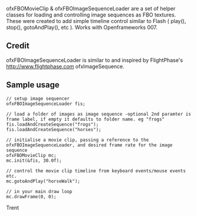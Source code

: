 ofxFBOMovieClip & ofxFBOImageSequenceLoader are a set of helper classes for loading and controlling image sequences as FBO textures. These were created to add simple timeline control similar to Flash ( play(), stop(), gotoAndPlay(), etc ). Works with Openframeworks 007.

## Credit ##
ofxFBOImageSequenceLoader is similar to and inspired by FlightPhase's http://www.flightphase.com ofxImageSequence.

## Sample usage ##
	// setup image sequencer
	ofxFBOImageSequenceLoader fis;

	// load a folder of images as image sequence -optional 2nd paramter is frame label, if empty it defaults to folder name. eg "frogs"
	fis.loadAndCreateSequence("frogs");
	fis.loadAndCreateSequence("horses");

	// initialise a movie clip, passing a reference to the ofxFBOImageSequenceLoader, and desired frame rate for the image sequence
	ofxFBOMovieClip mc;
	mc.init(&fis, 30.0f);

	// control the movie clip timeline from keyboard events/mouse events etc.
	mc.gotoAndPlay("horseWalk");

	// in your main draw loop
	mc.drawFrame(0, 0);

Trent